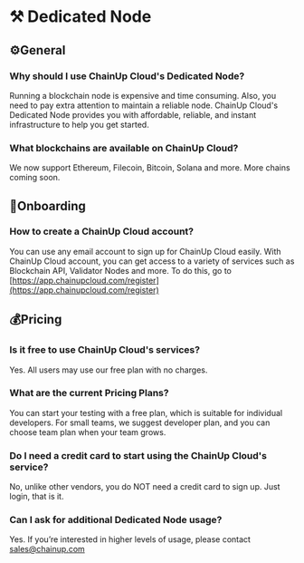 # ⚒ Dedicated Node

## :gear:General

### Why should I use ChainUp Cloud's Dedicated Node?

Running a blockchain node is expensive and time consuming. Also, you need to pay extra attention to maintain a reliable node. ChainUp Cloud's Dedicated Node provides you with affordable, reliable, and instant infrastructure to help you get started.

### What blockchains are available on ChainUp Cloud?

We now support Ethereum, Filecoin, Bitcoin, Solana and more. More chains coming soon.

## :rocket:Onboarding

### How to create a ChainUp Cloud account?

You can use any email account to sign up for ChainUp Cloud easily. With ChainUp Cloud account, you can get access to a variety of services such as Blockchain API, Validator Nodes and more. To do this, go to [https://app.chainupcloud.com/register](https://app.chainupcloud.com/register)

## ​💰Pricing <a href="#pricing" id="pricing"></a>

### Is it free to use ChainUp Cloud's services? <a href="#is-it-free-to-use-chainup-clouds-services" id="is-it-free-to-use-chainup-clouds-services"></a>

Yes. All users may use our free plan with no charges.

### What are the current Pricing Plans? <a href="#what-are-the-current-pricing-plans" id="what-are-the-current-pricing-plans"></a>

You can start your testing with a free plan, which is suitable for individual developers. For small teams, we suggest developer plan, and you can choose team plan when your team grows.

### Do I need a credit card to start using the ChainUp Cloud's service? <a href="#do-i-need-a-credit-card-to-start-using-the-chainup-clouds-service" id="do-i-need-a-credit-card-to-start-using-the-chainup-clouds-service"></a>

No, unlike other vendors, you do NOT need a credit card to sign up. Just login, that is it.

### Can I ask for additional Dedicated Node usage? <a href="#can-i-ask-for-additional-blockchain-api-usage" id="can-i-ask-for-additional-blockchain-api-usage"></a>

Yes. If you’re interested in higher levels of usage, please contact [sales@chainup.com](mailto:sales@chainup.com)
